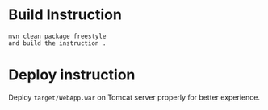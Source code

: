 

# Build Instruction


```
mvn clean package freestyle
and build the instruction .
```

# Deploy instruction

Deploy ```target/WebApp.war``` on Tomcat server properly for better experience.

